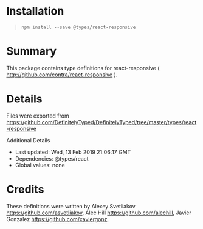 # Installation
> `npm install --save @types/react-responsive`

# Summary
This package contains type definitions for react-responsive ( http://github.com/contra/react-responsive ).

# Details
Files were exported from https://github.com/DefinitelyTyped/DefinitelyTyped/tree/master/types/react-responsive

Additional Details
 * Last updated: Wed, 13 Feb 2019 21:06:17 GMT
 * Dependencies: @types/react
 * Global values: none

# Credits
These definitions were written by Alexey Svetliakov <https://github.com/asvetliakov>, Alec Hill <https://github.com/alechill>, Javier Gonzalez <https://github.com/xaviergonz>.

